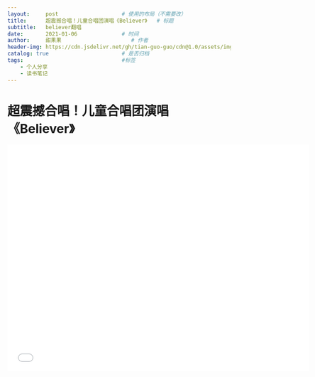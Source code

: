 ```yaml
---
layout:     post                    # 使用的布局（不需要改）
title:      超震撼合唱！儿童合唱团演唱《Believer》   # 标题 
subtitle:   believer翻唱
date:       2021-01-06              # 时间
author:     甜果果                      # 作者
header-img: https://cdn.jsdelivr.net/gh/tian-guo-guo/cdn@1.0/assets/img/post-bg-swift2.jpg    #这篇文章标题背景图片
catalog: true                       # 是否归档
tags:                               #标签
    - 个人分享
    - 读书笔记
---
```


# 超震撼合唱！儿童合唱团演唱《Believer》

<iframe  width="680" height="510" src="//player.bilibili.com/player.html?aid=49595144&bvid=BV1jb41157zT&cid=86838983&page=1" scrolling="no" border="0" frameborder="no" framespacing="0" allowfullscreen="true"> </iframe>

